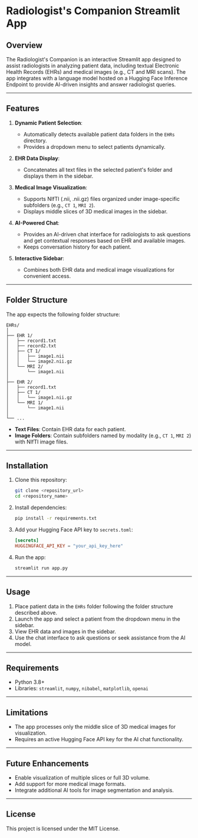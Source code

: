 # Radiologist's Companion Streamlit App

## Overview

The Radiologist's Companion is an interactive Streamlit app designed to assist radiologists in analyzing patient data, including textual Electronic Health Records (EHRs) and medical images (e.g., CT and MRI scans). The app integrates with a language model hosted on a Hugging Face Inference Endpoint to provide AI-driven insights and answer radiologist queries.

---

## Features

1. **Dynamic Patient Selection**:

   - Automatically detects available patient data folders in the `EHRs` directory.
   - Provides a dropdown menu to select patients dynamically.

2. **EHR Data Display**:

   - Concatenates all text files in the selected patient's folder and displays them in the sidebar.

3. **Medical Image Visualization**:

   - Supports NIfTI (.nii, .nii.gz) files organized under image-specific subfolders (e.g., `CT 1`, `MRI 2`).
   - Displays middle slices of 3D medical images in the sidebar.

4. **AI-Powered Chat**:

   - Provides an AI-driven chat interface for radiologists to ask questions and get contextual responses based on EHR and available images.
   - Keeps conversation history for each patient.

5. **Interactive Sidebar**:

   - Combines both EHR data and medical image visualizations for convenient access.

---

## Folder Structure

The app expects the following folder structure:

```
EHRs/
│
├── EHR 1/
│   ├── record1.txt
│   ├── record2.txt
│   ├── CT 1/
│   │   ├── image1.nii
│   │   └── image2.nii.gz
│   └── MRI 2/
│       └── image1.nii
│
├── EHR 2/
│   ├── record1.txt
│   ├── CT 1/
│   │   └── image1.nii.gz
│   └── MRI 1/
│       └── image1.nii
│
└── ...
```

- **Text Files**: Contain EHR data for each patient.
- **Image Folders**: Contain subfolders named by modality (e.g., `CT 1`, `MRI 2`) with NIfTI image files.

---

## Installation

1. Clone this repository:

   ```bash
   git clone <repository_url>
   cd <repository_name>
   ```

2. Install dependencies:

   ```bash
   pip install -r requirements.txt
   ```

3. Add your Hugging Face API key to `secrets.toml`:

   ```toml
   [secrets]
   HUGGINGFACE_API_KEY = "your_api_key_here"
   ```

4. Run the app:

   ```bash
   streamlit run app.py
   ```

---

## Usage

1. Place patient data in the `EHRs` folder following the folder structure described above.
2. Launch the app and select a patient from the dropdown menu in the sidebar.
3. View EHR data and images in the sidebar.
4. Use the chat interface to ask questions or seek assistance from the AI model.

---

## Requirements

- Python 3.8+
- Libraries: `streamlit`, `numpy`, `nibabel`, `matplotlib`, `openai`

---

## Limitations

- The app processes only the middle slice of 3D medical images for visualization.
- Requires an active Hugging Face API key for the AI chat functionality.

---

## Future Enhancements

- Enable visualization of multiple slices or full 3D volume.
- Add support for more medical image formats.
- Integrate additional AI tools for image segmentation and analysis.

---

## License

This project is licensed under the MIT License.

